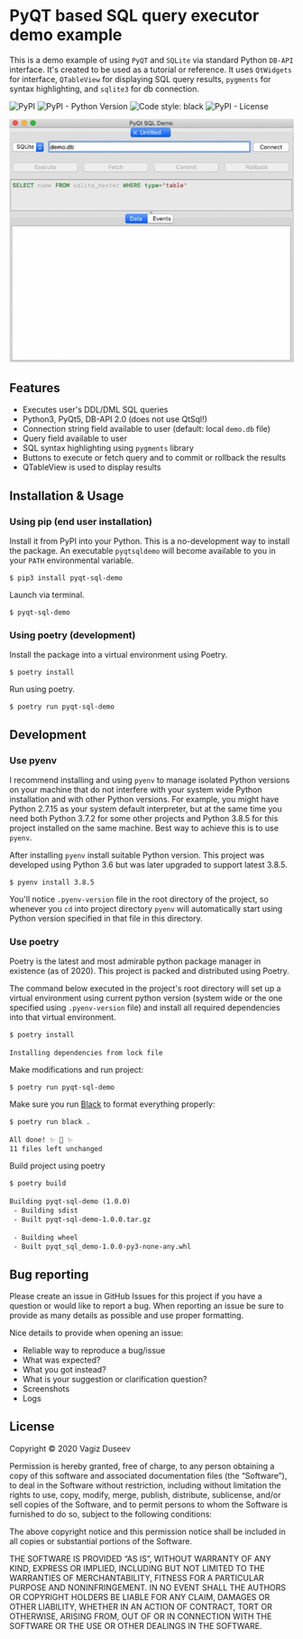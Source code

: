 # PyQT based SQL query executor demo example

This is a demo example of using `PyQT` and `SQLite` via standard Python `DB-API` interface. 
It's created to be used as a tutorial or reference. 
It uses `QtWidgets` for interface, `QTableView` for displaying SQL query results, `pygments` for syntax highlighting, and `sqlite3` for db connection.

![PyPI](https://img.shields.io/pypi/v/pyqt-sql-demo?style=plastic)
![PyPI - Python Version](https://img.shields.io/pypi/pyversions/pyqt-sql-demo?style=plastic)
![Code style: black](https://img.shields.io/badge/code%20style-black-000000.svg?style=plastic)
![PyPI - License](https://img.shields.io/pypi/l/pyqt-sql-demo?style=plastic)

![PyQt SQL Demo](docs/pyqt-sql-demo-rec.gif)

## Features

* Executes user's DDL/DML SQL queries 
* Python3, PyQt5, DB-API 2.0 (does not use QtSql!)
* Connection string field available to user (default: local `demo.db` file)
* Query field available to user
* SQL syntax highlighting using `pygments` library
* Buttons to execute or fetch query and to commit or rollback the results
* QTableView is used to display results

## Installation & Usage

### Using pip (end user installation)

Install it from PyPI into your Python. This is a no-development way to install the package. An executable `pyqtsqldemo` will become available to you in your `PATH` environmental variable.

```shell
$ pip3 install pyqt-sql-demo
```

Launch via terminal.

```shell
$ pyqt-sql-demo
```

### Using poetry (development)

Install the package into a virtual environment using Poetry.

```shell
$ poetry install
```

Run using poetry.

```shell
$ poetry run pyqt-sql-demo
```

## Development

### Use pyenv

I recommend installing and using `pyenv` to manage isolated Python versions on your machine that do not interfere with your system wide Python installation and with other Python versions.
For example, you might have Python 2.7.15 as your system default interpreter, but at the same time you need both Python 3.7.2 for some other projects and Python 3.8.5 for this project installed on the same machine. Best way to achieve this is to use `pyenv`.

After installing `pyenv` install suitable Python version. This project was developed using Python 3.6 but was later upgraded to support latest 3.8.5.

```shell
$ pyenv install 3.8.5
```

You'll notice `.pyenv-version` file in the root directory of the project, so whenever you `cd` into project directory `pyenv` will automatically start using Python version specified in that file in this directory.

### Use poetry

Poetry is the latest and most admirable python package manager in existence (as of 2020). This project is packed and distributed using Poetry. 

The command below executed in the project's root directory will set up a virtual environment using current python version (system wide or the one specified using `.pyenv-version` file) and install all required dependencies into that virtual environment.

```shell
$ poetry install

Installing dependencies from lock file
```

Make modifications and run project:

```shell
$ poetry run pyqt-sql-demo
```

Make sure you run [Black](https://github.com/psf/black) to format everything properly:

```shell
$ poetry run black .

All done! ✨ 🍰 ✨
11 files left unchanged
```

Build project using poetry

```shell
$ poetry build

Building pyqt-sql-demo (1.0.0)
 - Building sdist
 - Built pyqt-sql-demo-1.0.0.tar.gz

 - Building wheel
 - Built pyqt_sql_demo-1.0.0-py3-none-any.whl
```

## Bug reporting

Please create an issue in GitHub Issues for this project if you have a question or would like to report a bug. When reporting an issue be sure to provide as many details as possible and use proper formatting.

Nice details to provide when opening an issue:

* Reliable way to reproduce a bug/issue
* What was expected?
* What you got instead?
* What is your suggestion or clarification question?
* Screenshots
* Logs

## License

Copyright © 2020 Vagiz Duseev

Permission is hereby granted, free of charge, to any person obtaining a copy of this software and associated documentation files (the “Software”), to deal in the Software without restriction, including without limitation the rights to use, copy, modify, merge, publish, distribute, sublicense, and/or sell copies of the Software, and to permit persons to whom the Software is furnished to do so, subject to the following conditions:

The above copyright notice and this permission notice shall be included in all copies or substantial portions of the Software.

THE SOFTWARE IS PROVIDED “AS IS”, WITHOUT WARRANTY OF ANY KIND, EXPRESS OR IMPLIED, INCLUDING BUT NOT LIMITED TO THE WARRANTIES OF MERCHANTABILITY, FITNESS FOR A PARTICULAR PURPOSE AND NONINFRINGEMENT. IN NO EVENT SHALL THE AUTHORS OR COPYRIGHT HOLDERS BE LIABLE FOR ANY CLAIM, DAMAGES OR OTHER LIABILITY, WHETHER IN AN ACTION OF CONTRACT, TORT OR OTHERWISE, ARISING FROM, OUT OF OR IN CONNECTION WITH THE SOFTWARE OR THE USE OR OTHER DEALINGS IN THE SOFTWARE.
